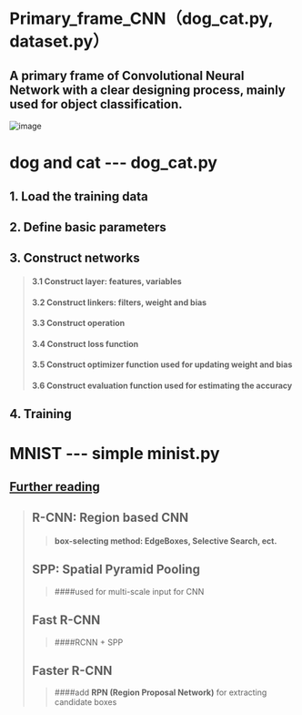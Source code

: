 Primary_frame_CNN（dog_cat.py, dataset.py）  
============
A primary frame of Convolutional Neural Network with a clear designing process, mainly used for object classification.  
------------
![image](https://github.com/Menglinucas/Primary_frame_CNN/blob/master/CNN.PNG)

# dog and cat --- dog_cat.py
## 1. Load the training data  
## 2. Define basic parameters  
## 3. Construct networks  
> ####  3.1 Construct layer: features, variables  
> ####  3.2 Construct linkers: filters, weight and bias  
> ####  3.3 Construct operation  
> ####  3.4 Construct loss function  
> ####  3.5 Construct optimizer function used for updating weight and bias  
> ####  3.6 Construct evaluation function used for estimating the accuracy  
## 4. Training  

# MNIST --- simple minist.py  

[Further reading](https://www.cnblogs.com/skyfsm/p/6806246.html)  
--------------
> ## R-CNN: Region based CNN  
>> #### box-selecting method: EdgeBoxes, Selective Search, ect.  
> ## SPP: Spatial Pyramid Pooling  
>> ####used for multi-scale input for CNN  
> ## Fast R-CNN  
>> ####RCNN + SPP  
> ## Faster R-CNN  
>> ####add **RPN (Region Proposal Network)** for extracting candidate boxes
